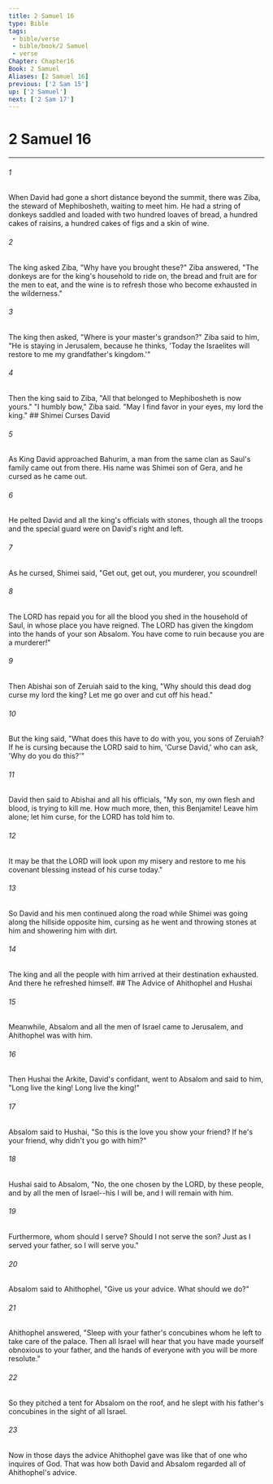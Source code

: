 ```yaml
---
title: 2 Samuel 16
type: Bible
tags:
 - bible/verse
 - bible/book/2 Samuel
 - verse
Chapter: Chapter16
Book: 2 Samuel
Aliases: [2 Samuel 16]
previous: ['2 Sam 15']
up: ['2 Samuel']
next: ['2 Sam 17']
---
```

# 2 Samuel 16

***


###### 1 
When David had gone a short distance beyond the summit, there was Ziba, the steward of Mephibosheth, waiting to meet him. He had a string of donkeys saddled and loaded with two hundred loaves of bread, a hundred cakes of raisins, a hundred cakes of figs and a skin of wine. 

###### 2 
The king asked Ziba, "Why have you brought these?" Ziba answered, "The donkeys are for the king's household to ride on, the bread and fruit are for the men to eat, and the wine is to refresh those who become exhausted in the wilderness." 

###### 3 
The king then asked, "Where is your master's grandson?" Ziba said to him, "He is staying in Jerusalem, because he thinks, 'Today the Israelites will restore to me my grandfather's kingdom.'" 

###### 4 
Then the king said to Ziba, "All that belonged to Mephibosheth is now yours." "I humbly bow," Ziba said. "May I find favor in your eyes, my lord the king." ## Shimei Curses David 

###### 5 
As King David approached Bahurim, a man from the same clan as Saul's family came out from there. His name was Shimei son of Gera, and he cursed as he came out. 

###### 6 
He pelted David and all the king's officials with stones, though all the troops and the special guard were on David's right and left. 

###### 7 
As he cursed, Shimei said, "Get out, get out, you murderer, you scoundrel! 

###### 8 
The LORD has repaid you for all the blood you shed in the household of Saul, in whose place you have reigned. The LORD has given the kingdom into the hands of your son Absalom. You have come to ruin because you are a murderer!" 

###### 9 
Then Abishai son of Zeruiah said to the king, "Why should this dead dog curse my lord the king? Let me go over and cut off his head." 

###### 10 
But the king said, "What does this have to do with you, you sons of Zeruiah? If he is cursing because the LORD said to him, 'Curse David,' who can ask, 'Why do you do this?'" 

###### 11 
David then said to Abishai and all his officials, "My son, my own flesh and blood, is trying to kill me. How much more, then, this Benjamite! Leave him alone; let him curse, for the LORD has told him to. 

###### 12 
It may be that the LORD will look upon my misery and restore to me his covenant blessing instead of his curse today." 

###### 13 
So David and his men continued along the road while Shimei was going along the hillside opposite him, cursing as he went and throwing stones at him and showering him with dirt. 

###### 14 
The king and all the people with him arrived at their destination exhausted. And there he refreshed himself. ## The Advice of Ahithophel and Hushai 

###### 15 
Meanwhile, Absalom and all the men of Israel came to Jerusalem, and Ahithophel was with him. 

###### 16 
Then Hushai the Arkite, David's confidant, went to Absalom and said to him, "Long live the king! Long live the king!" 

###### 17 
Absalom said to Hushai, "So this is the love you show your friend? If he's your friend, why didn't you go with him?" 

###### 18 
Hushai said to Absalom, "No, the one chosen by the LORD, by these people, and by all the men of Israel--his I will be, and I will remain with him. 

###### 19 
Furthermore, whom should I serve? Should I not serve the son? Just as I served your father, so I will serve you." 

###### 20 
Absalom said to Ahithophel, "Give us your advice. What should we do?" 

###### 21 
Ahithophel answered, "Sleep with your father's concubines whom he left to take care of the palace. Then all Israel will hear that you have made yourself obnoxious to your father, and the hands of everyone with you will be more resolute." 

###### 22 
So they pitched a tent for Absalom on the roof, and he slept with his father's concubines in the sight of all Israel. 

###### 23 
Now in those days the advice Ahithophel gave was like that of one who inquires of God. That was how both David and Absalom regarded all of Ahithophel's advice. 
